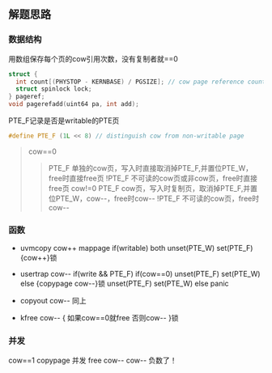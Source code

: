 ## 解题思路
### 数据结构
用数组保存每个页的cow引用次数，没有复制者就==0
```c
struct {
  int count[(PHYSTOP - KERNBASE) / PGSIZE]; // cow page reference count
  struct spinlock lock;
} pageref;
void pagerefadd(uint64 pa, int add); 
```
PTE_F记录是否是writable的PTE页
```c
#define PTE_F (1L << 8) // distinguish cow from non-writable page
```
> cow==0
>> PTE_F 单独的cow页，写入时直接取消掉PTE_F,并置位PTE_W，free时直接free页
>> !PTE_F 不可读的cow页或非cow页，free时直接free页
> cow!=0
>> PTE_F cow页，写入时复制页，取消掉PTE_F,并置位PTE_W，cow--，free时cow--
>> !PTE_F 不可读的cow页，free时cow--

### 函数
* uvmcopy cow++ 
mappage
if(writable)
 both unset(PTE_W) set(PTE_F)
{cow++}锁

* usertrap cow-- 
if(write && PTE_F)
  if(cow==0) unset(PTE_F) set(PTE_W)
  else {copypage cow--}锁 unset(PTE_F) set(PTE_W)
else panic

* copyout cow-- 
同上

* kfree cow--
{
如果cow==0就free
否则cow--
}锁

### 并发
cow==1
copypage
并发 free cow--
cow-- 负数了！
